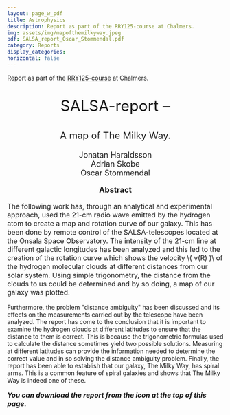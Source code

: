 ```yaml
---
layout: page_w_pdf
title: Astrophysics
description: Report as part of the RRY125-course at Chalmers.
img: assets/img/mapofthemilkyway.jpeg
pdf: SALSA_report_Oscar_Stommendal.pdf
category: Reports
display_categories:
horizontal: false
---
```

<!-- markdownlint-disable MD033 -->
<p>Report as part of the <a href="https://stommen.github.io/courses/rry125/" target="_blank" rel="noopener noreferrer">RRY125-course</a> at Chalmers.<p>

<p style="text-align:center; font-size:35px">SALSA-report –</p>

<p style="text-align:center; font-size:22px">A map of The Milky Way.</p>

<p style="text-align:center; font-size:18px">Jonatan Haraldsson <br>
                                            Adrian Skobe <br>
                                            Oscar Stommendal</p>

<p style="text-align:center; font-size:18px; font-weight: bold">Abstract</p>

<p style="text-align:left; font-size:16px">The following work has, through an analytical and experimental approach, used the 21-cm radio wave emitted by the hydrogen atom to create a map and rotation curve of our galaxy. This has been done by remote control of the SALSA-telescopes located at the Onsala Space Observatory. The intensity of the 21-cm line at different galactic longitudes has been analyzed and this led to the creation of the rotation curve which shows the velocity
\( v(R) )\ of the hydrogen molecular clouds at different distances from our solar system. Using
simple trigonometry, the distance from the clouds to us could be determined and by so
doing, a map of our galaxy was plotted.

Furthermore, the problem "distance ambiguity" has been discussed and its effects on the
measurements carried out by the telescope have been analyzed. The report has come to
the conclusion that it is important to examine the hydrogen clouds at different latitudes
to ensure that the distance to them is correct. This is because the trigonometric formulas
used to calculate the distance sometimes yield two possible solutions. Measuring at different latitudes can provide the information needed to determine the correct value and in so solving the distance ambiguity problem. Finally, the report has been able to establish that our galaxy, The Milky Way, has spiral arms. This is a common feature of spiral
galaxies and shows that The Milky Way is indeed one of these.

<p style="text-align:left; font-size:16px; font-style: italic; font-weight: bold">You can download the report from the icon at the top of this page.</p>
